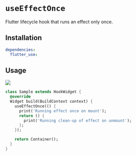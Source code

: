 # `useEffectOnce`

Flutter lifecycle hook that runs an effect only once.

## Installation

```yaml
dependencies:
  flutter_use: 
```

## Usage

[![](https://img.shields.io/badge/demo-%20%20%20%F0%9F%9A%80-green.svg)](https://wasabeef.github.io/flutter_use/#/use-effect-once)

```dart
class Sample extends HookWidget {
  @override
  Widget build(BuildContext context) {
    useEffectOnce(() {
      print('Running effect once on mount');
      return () {
        print('Running clean-up of effect on unmount');
      };
    });

    return Container();
  }
}
```
